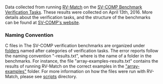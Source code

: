 Data collected from running [RV-Match](https://runtimeverification.com/match) on the [SV-COMP Benchmark Verification Tasks](https://github.com/sosy-lab/sv-benchmarks). These results were collected on April 13th, 2016. More details about the verification tasks, and the structure of the benchmarks can be found at [SV-COMP's website](http://sv-comp.sosy-lab.org/2016/index.php).

### Naming Convention

C files in The SV-COMP verification benchmarks are organized under [folders](https://github.com/sosy-lab/sv-benchmarks/tree/master/c) named after categories of verification tasks. The error reports follow the naming convention "<folder-name>-results.txt", where <folder-name> is the name of a folder in the benchmarks. For instance, the file "array-examples-results.txt" contains the results of running RV-Match on the correct examples in the ["array-examples"](https://github.com/sosy-lab/sv-benchmarks/tree/master/c/array-examples) folder. For more information on how the files were run with RV-Match, please see [scripts](../scripts) directory.
